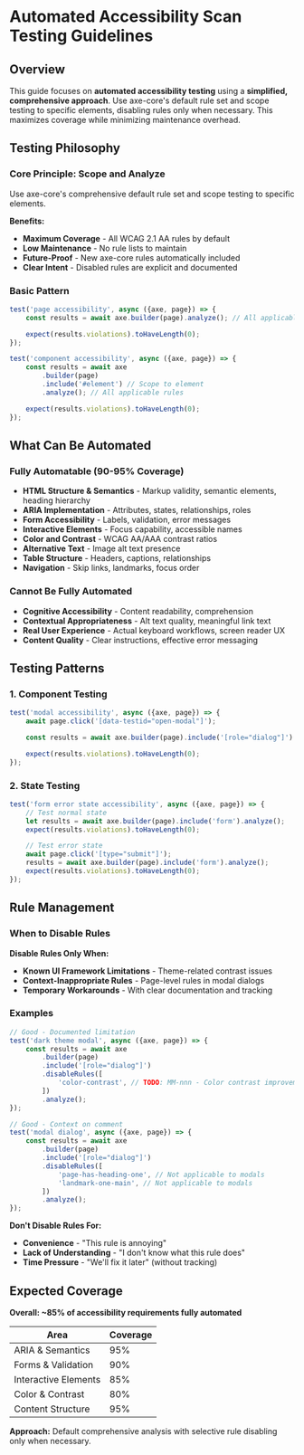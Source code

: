 # Automated Accessibility Scan Testing Guidelines

## Overview

This guide focuses on **automated accessibility testing** using a **simplified, comprehensive approach**. Use axe-core's default rule set and scope testing to specific elements, disabling rules only when necessary. This maximizes coverage while minimizing maintenance overhead.

## Testing Philosophy

### **Core Principle: Scope and Analyze**

Use axe-core's comprehensive default rule set and scope testing to specific elements.

**Benefits:**

- **Maximum Coverage** - All WCAG 2.1 AA rules by default
- **Low Maintenance** - No rule lists to maintain
- **Future-Proof** - New axe-core rules automatically included
- **Clear Intent** - Disabled rules are explicit and documented

### **Basic Pattern**

```typescript
test('page accessibility', async ({axe, page}) => {
    const results = await axe.builder(page).analyze(); // All applicable rules

    expect(results.violations).toHaveLength(0);
});
```

```typescript
test('component accessibility', async ({axe, page}) => {
    const results = await axe
        .builder(page)
        .include('#element') // Scope to element
        .analyze(); // All applicable rules

    expect(results.violations).toHaveLength(0);
});
```

## What Can Be Automated

### **Fully Automatable (90-95% Coverage)**

- **HTML Structure & Semantics** - Markup validity, semantic elements, heading hierarchy
- **ARIA Implementation** - Attributes, states, relationships, roles
- **Form Accessibility** - Labels, validation, error messages
- **Interactive Elements** - Focus capability, accessible names
- **Color and Contrast** - WCAG AA/AAA contrast ratios
- **Alternative Text** - Image alt text presence
- **Table Structure** - Headers, captions, relationships
- **Navigation** - Skip links, landmarks, focus order

### **Cannot Be Fully Automated**

- **Cognitive Accessibility** - Content readability, comprehension
- **Contextual Appropriateness** - Alt text quality, meaningful link text
- **Real User Experience** - Actual keyboard workflows, screen reader UX
- **Content Quality** - Clear instructions, effective error messaging

## Testing Patterns

### **1. Component Testing**

```typescript
test('modal accessibility', async ({axe, page}) => {
    await page.click('[data-testid="open-modal"]');

    const results = await axe.builder(page).include('[role="dialog"]').analyze();

    expect(results.violations).toHaveLength(0);
});
```

### **2. State Testing**

```typescript
test('form error state accessibility', async ({axe, page}) => {
    // Test normal state
    let results = await axe.builder(page).include('form').analyze();
    expect(results.violations).toHaveLength(0);

    // Test error state
    await page.click('[type="submit"]');
    results = await axe.builder(page).include('form').analyze();
    expect(results.violations).toHaveLength(0);
});
```

## Rule Management

### **When to Disable Rules**

**Disable Rules Only When:**

- **Known UI Framework Limitations** - Theme-related contrast issues
- **Context-Inappropriate Rules** - Page-level rules in modal dialogs
- **Temporary Workarounds** - With clear documentation and tracking

### **Examples**

```typescript
// Good - Documented limitation
test('dark theme modal', async ({axe, page}) => {
    const results = await axe
        .builder(page)
        .include('[role="dialog"]')
        .disableRules([
            'color-contrast', // TODO: MM-nnn - Color contrast improvement
        ])
        .analyze();
});

// Good - Context on comment
test('modal dialog', async ({axe, page}) => {
    const results = await axe
        .builder(page)
        .include('[role="dialog"]')
        .disableRules([
            'page-has-heading-one', // Not applicable to modals
            'landmark-one-main', // Not applicable to modals
        ])
        .analyze();
});
```

**Don't Disable Rules For:**

- **Convenience** - "This rule is annoying"
- **Lack of Understanding** - "I don't know what this rule does"
- **Time Pressure** - "We'll fix it later" (without tracking)

## **Expected Coverage**

**Overall: ~85% of accessibility requirements fully automated**

| Area                 | Coverage |
| -------------------- | -------- |
| ARIA & Semantics     | 95%      |
| Forms & Validation   | 90%      |
| Interactive Elements | 85%      |
| Color & Contrast     | 80%      |
| Content Structure    | 95%      |

**Approach:** Default comprehensive analysis with selective rule disabling only when necessary.
